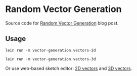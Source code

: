 # Random Vector Generation

Source code for [Random Vector Generation](http://nbeloglazov.com/2017/04/09/random-vector-generation.html) blog post.

## Usage

`lein run -m vector-generation.vectors-2d`

`lein run -m vector-generation.vectors-3d`

Or use web-based sketch editor: [2D vectors](http://quil.info/sketches/show/-KhLDgDNaWefS_AJF0YB) and [3D vectors](http://quil.info/sketches/show/-KhLDmUbrARfacc4hQe-).

